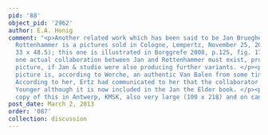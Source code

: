 ```yaml
---
pid: '88'
object_pid: '2962'
author: E.A. Honig
comment: "<p>Another related work which has been said to be Jan Brueghel copying after
  Rottenhammer is a pictures sold in Cologne, Lempertz, November 25, 2000, #1120 (copper,
  33 x 48.5); this one is illustrated in Borggrefe 2008, p.125, fig. 176. At least
  one actual collaboration between Jan and Rottenhammer must exist, probably the Munich/Augsburg
  picture, if Jan & studio were also producing further variants. </p><p>The present
  picture is, according to Werche, an authentic Van Balen from some time after 1620.
  According to her, Ertz had communicated to her that the collaborator was Jan the
  Younger although it is now included in the Jan the Elder book. </p><p>There is a
  copy of this in Antwerp, KMSK, also very large (100 x 218) and on canvas.</p>"
post_date: March 2, 2013
order: '087'
collection: discussion
---
```

